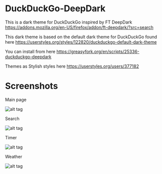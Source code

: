 # DuckDuckGo-DeepDark
This is a dark theme for DuckDuckGo inspired by FT DeepDark https://addons.mozilla.org/en-US/firefox/addon/ft-deepdark/?src=search

This dark theme is based on the default dark theme for DuckDuckGo found here https://userstyles.org/styles/122820/duckduckgo-default-dark-theme

You can install from here https://greasyfork.org/en/scripts/25336-duckduckgo-deepdark

Themes as Stylish styles here https://userstyles.org/users/377182

# Screenshots
Main page

![alt tag](https://i.imgur.com/8uvuxyp.png)

Search

![alt tag](https://i.imgur.com/K36Quq8.png)

Timer

![alt tag](https://i.imgur.com/0B09jac.png)

Weather

![alt tag](https://i.imgur.com/7dzMsdw.png)
